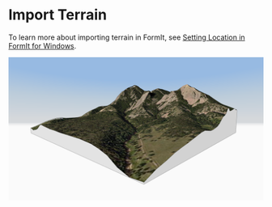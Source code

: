 # Import Terrain

To learn more about importing terrain in FormIt, see [Setting Location in FormIt for Windows](https://windows.help.formit.autodesk.com/tool-library/setting-location).

![](../.gitbook/assets/terrain_solid.png)

